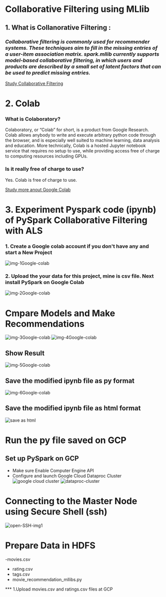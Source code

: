 # Collaborative Filtering using MLlib
## 1. What is Collanorative Filtering :
### ***Collaborative filtering is commonly used for recommender systems. These techniques aim to fill in the missing entries of a user-item association matrix. spark.mllib currently supports model-based collaborative filtering, in which users and products are described by a small set of latent factors that can be used to predict missing entries.***
[Study Collaborative Filtering](https://spark.apache.org/docs/latest/mllib-collaborative-filtering.html)

# 2. Colab

### What is Colaboratory?
Colaboratory, or “Colab” for short, is a product from Google Research. Colab allows anybody to write and execute arbitrary python code through the browser, and is especially well suited to machine learning, data analysis and education. More technically, Colab is a hosted Jupyter notebook service that requires no setup to use, while providing access free of charge to computing resources including GPUs.

### Is it really free of charge to use?
Yes. Colab is free of charge to use.

[Study more anout Google Colab](https://research.google.com/colaboratory/faq.html#:~:text=The%20Basics&text=Colaboratory%2C%20or%20%E2%80%9CColab%E2%80%9D%20for,learning%2C%20data%20analysis%20and%20education.)

# 3. Experiment Pyspark code (ipynb) of PySpark Collaborative Filtering with ALS
### 1. Create a Google colab account if you don't have any and start a New Project
![img-1Google-colab](https://user-images.githubusercontent.com/81246356/203697014-90b4f3bf-e22f-4bd1-8eb0-90a306ceaf13.jpg)

### 2. Upload the your data for this project, mine is csv file. Next install PySpark on Google Colab
![img-2Google-colab](https://user-images.githubusercontent.com/81246356/203697342-5b937a57-71be-475a-874b-036c96d4cbaf.jpg)

# Cmpare Models and Make Recommendations
![img-3Google-colab](https://user-images.githubusercontent.com/81246356/203703878-efc964a9-bef8-4459-9b16-ab19c074cb88.jpg)
![img-4Google-colab](https://user-images.githubusercontent.com/81246356/203703900-a12d8a52-3f68-46f0-a985-faf52efb17c2.jpg)

## Show Result
![img-5Google-colab](https://user-images.githubusercontent.com/81246356/203704070-d1658e17-b2bc-42ff-9b29-e2887dc991f6.jpg)

## Save the modified ipynb file as py format
![img-6Google-colab](https://user-images.githubusercontent.com/81246356/203704381-0c2f767a-8c80-4fca-be42-dab64ff17b17.jpg)

## Save the modified ipynb file as html format

![save as html](https://user-images.githubusercontent.com/81246356/203704449-ffb9bf54-11d7-431f-bacb-def2145668bc.jpg)

# Run the py file saved on GCP
## Set up PySpark on GCP
- Make sure Enable Computer Engine API
- Configure and launch Google Cloud Dataproc Cluster 
![google cloud cluster](https://user-images.githubusercontent.com/81246356/203713556-9b0cdc3d-d514-4bbe-9229-2e62a4d934a7.jpg)
![dataproc-cluster](https://user-images.githubusercontent.com/81246356/203713812-61f94c1c-d237-4446-80ee-cda9ab863977.jpg)
# Connecting to the Master Node using Secure Shell (ssh)
![open-SSH-img1](https://user-images.githubusercontent.com/81246356/203721002-49878519-1804-43dd-8579-9bc0781a965f.jpg)

# Prepare Data in HDFS
-movies.csv
- rating.csv
- tags.csv
- movie_recommendation_mllibs.py

*** 1.Upload movies.csv and ratings.csv files at GCP
